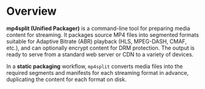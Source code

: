 # Overview

**mp4split (Unified Packager)** is a command-line tool for preparing media content for streaming. It packages source MP4 files into segmented formats suitable for Adaptive Bitrate (ABR) playback (HLS, MPEG-DASH, CMAF, etc.), and can optionally encrypt content for DRM protection. The output is ready to serve from a standard web server or CDN to a variety of devices.

In a **static packaging** workflow, `mp4split` converts media files into the required segments and manifests for each streaming format in advance, duplicating the content for each format on disk.

